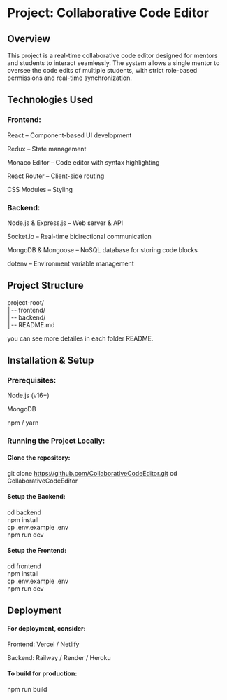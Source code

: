 # Project: Collaborative Code Editor

## Overview

This project is a real-time collaborative code editor designed for mentors and students to interact seamlessly. The system allows a single mentor to oversee the code edits of multiple students, with strict role-based permissions and real-time synchronization.

## Technologies Used

### Frontend:

React – Component-based UI development

Redux – State management

Monaco Editor – Code editor with syntax highlighting

React Router – Client-side routing

CSS Modules – Styling

### Backend:

Node.js & Express.js – Web server & API

Socket.io – Real-time bidirectional communication

MongoDB & Mongoose – NoSQL database for storing code blocks

dotenv – Environment variable management

## Project Structure  

project-root/  
│-- frontend/       
│-- backend/         
│-- README.md         

you can see more detailes in each folder README.

## Installation & Setup  

### Prerequisites:  

Node.js (v16+)  

MongoDB  

npm / yarn  

### Running the Project Locally:
#### Clone the repository:  

git clone https://github.com/CollaborativeCodeEditor.git
cd CollaborativeCodeEditor

#### Setup the Backend:  

cd backend  
npm install    
cp .env.example .env    
npm run dev    

#### Setup the Frontend:  

cd frontend  
npm install  
cp .env.example .env  
npm run dev  

## Deployment

#### For deployment, consider:  

Frontend: Vercel / Netlify  

Backend: Railway / Render / Heroku  

#### To build for production:  

npm run build

